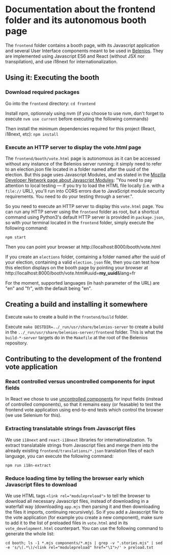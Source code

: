 # Documentation about the frontend folder and its autonomous booth page



The `frontend` folder contains a booth page, with its Javascript application and several User Interface components meant to be used in [Belenios](https://www.belenios.org/). They are implemented using Javascript ES6 and React (without JSX nor transpilation), and use i18next for internationalization.

## Using it: Executing the booth

### Download required packages

Go into the `frontend` directory: `cd frontend`

Install npm, optionnaly using nvm (if you choose to use nvm, don't forget to execute `nvm use current` before executing the following commands)

Then install the minimum dependencies required for this project (React, i18next, etc): `npm install`

### Execute an HTTP server to display the vote.html page

The `frontend/booth/vote.html` page is autonomous as it can be accessed without any instance of the Belenios server running: it simply need to refer to an election.json file located in a folder named after the uuid of the election. But this page uses Javascript Modules, and as stated in the [Mozilla Developer Network page about Javascript Modules](https://developer.mozilla.org/en-US/docs/Web/JavaScript/Guide/Modules): "You need to pay attention to local testing — if you try to load the HTML file locally (i.e. with a `file://` URL), you'll run into CORS errors due to JavaScript module security requirements. You need to do your testing through a server.".

So you need to execute an HTTP server to display this `vote.html` page. You can run any HTTP server using the `frontend` folder as root, but a shortcut command using Python3's default HTTP server is provided in `package.json`, so with your terminal located in the `frontend` folder, simply execute the following command:

`npm start` 

Then you can point your browser at http://localhost:8000/booth/vote.html

If you create an `elections` folder, containing a folder named after the uuid of your election, containing a valid `election.json` file, then you can test how this election displays on the booth page by pointing your browser at http://localhost:8000/booth/vote.html#uuid=__my_uuid__&lang=fr

For the moment, supported languages (in hash parameter of the URL) are "en" and "fr", with the default being "en".

## Creating a build and installing it somewhere

Execute `make` to create a build in the `frontend/build` folder.

Execute `make DESTDIR=../_run/usr/share/belenios-server` to create a build in the `../_run/usr/share/belenios-server/frontend` folder. This is what the `build-*-server` targets do in the `Makefile` at the root of the Belenios repository.

## Contributing to the development of the frontend vote application

### React controlled versus uncontrolled components for input fields

In React we chose to use [uncontrolled components](https://en.reactjs.org/docs/uncontrolled-components.html) for input fields (instead of controlled components), so that it remains easy (or feasable) to test the frontend vote application using end-to-end tests which control the browser (we use Selenium for this).

### Extracting translatable strings from Javascript files

We use `i18next` and `react-i18next` libraries for internationalization. To extract translatable strings from Javascript files and merge them into the already existing `frontend/translations/*.json` translation files of each language, you can execute the following command:

`npm run i18n-extract`

### Reduce loading time by telling the browser early which Javascript files to download

We use HTML tags `<link rel="modulepreload">` to tell the browser to download all necessary Javascript files, instead of downloading in a waterfall way (downloading `app.mjs` then parsing it and then downloading the files it imports, continuing recursively). So if you add a Javascript file to the vote application (for example you create a new component), make sure to add it to the list of preloaded files in `vote.html` and in its `vote_development.html` counterpart. You can use the following command to generate the whole list:

`cd booth; ls -1 *.mjs components/*.mjs | grep -v ".stories.mjs" | sed -e 's/\(.*\)/<link rel="modulepreload" href="\1">/' > preload.txt`